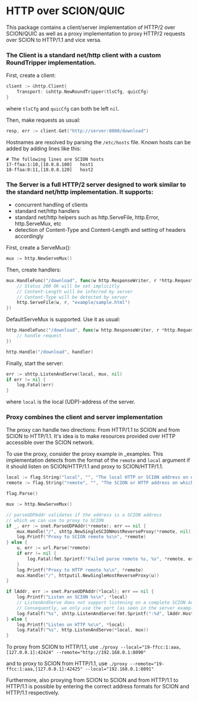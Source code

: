 # HTTP over SCION/QUIC

This package contains a client/server implementation of HTTP/2 over SCION/QUIC as well as a proxy implementation to proxy HTTP/2 requests over SCION to HTTP/1.1 and vice versa.

### The Client is a standard net/http client with a custom RoundTripper implementation.

First, create a client:
```Go
client := &http.Client{
    Transport: &shttp.NewRoundTripper(tlsCfg, quicCfg)
}
```

where `tlsCfg` and `quicCfg` can both be left `nil`.

Then, make requests as usual:
```Go
resp, err := client.Get("http://server:8080/download")
```
Hostnames are resolved by parsing the `/etc/hosts` file. Known hosts can be added by adding lines like this:

```
# The following lines are SCION hosts
17-ffaa:1:10,[10.0.8.100]	host1
18-ffaa:0:11,[10.0.8.120]	host2
```

### The Server is a full HTTP/2 server designed to work similar to the standard net/http implementation. It supports:

* concurrent handling of clients
* standard net/http handlers
* standard net/http helpers such as http.ServeFile, http.Error, http.ServeMux, etc
* detection of Content-Type and Content-Length and setting of headers accordingly

First, create a ServeMux():
```Go
mux := http.NewServeMux()
```

Then, create handlers:
```Go
mux.HandleFunc("/download", func(w http.ResponseWriter, r *http.Request) {
	// Status 200 OK will be set implicitly
	// Content-Length will be inferred by server
	// Content-Type will be detected by server
	http.ServeFile(w, r, "example/sample.html")
})
```
DefaultServeMux is supported. Use it as usual:
```Go
http.HandleFunc("/download", func(w http.ResponseWriter, r *http.Request) {
	// handle request
})

http.Handle("/download", handler)
```

Finally, start the server:
```Go
err := shttp.ListenAndServe(local, mux, nil)
if err != nil {
	log.Fatal(err)
}

```
where `local` is the local (UDP)-address of the server.

### Proxy combines the client and server implementation
The proxy can handle two directions: From HTTP/1.1 to SCION and from SCION to HTTP/1.1. It's idea is to make resources provided over HTTP accessible over the SCION network. 

To use the proxy, consider the proxy example in _examples. This implementation detects from the format of the `remote` and `local` argument if it should listen on SCION/HTTP/1.1 and proxy to SCION/HTTP/1.1.

```Go
local := flag.String("local", "", "The local HTTP or SCION address on which the server will be listening")
remote := flag.String("remote", "", "The SCION or HTTP address on which the server will be requested")

flag.Parse()

mux := http.NewServeMux()

// parseUDPAddr validates if the address is a SCION address
// which we can use to proxy to SCION
if _, err := snet.ParseUDPAddr(*remote); err == nil {
	mux.Handle("/", shttp.NewSingleSCIONHostReverseProxy(*remote, nil))
	log.Printf("Proxy to SCION remote %s\n", *remote)
} else {
	u, err := url.Parse(*remote)
	if err != nil {
		log.Fatal(fmt.Sprintf("Failed parse remote %s, %s", *remote, err))
	}
	log.Printf("Proxy to HTTP remote %s\n", *remote)
	mux.Handle("/", httputil.NewSingleHostReverseProxy(u))
}

if lAddr, err := snet.ParseUDPAddr(*local); err == nil {
	log.Printf("Listen on SCION %s\n", *local)
	// ListenAndServe does not support listening on a complete SCION Address,
	// Consequently, we only use the port (as seen in the server example)
	log.Fatalf("%s", shttp.ListenAndServe(fmt.Sprintf(":%d", lAddr.Host.Port), mux, nil))
} else {
	log.Printf("Listen on HTTP %s\n", *local)
	log.Fatalf("%s", http.ListenAndServe(*local, mux))
}

```

To proxy from SCION to HTTP/1.1, use
`./proxy --local="19-ffcc:1:aaa,[127.0.0.1]:42424" --remote="http://192.168.0.1:8090"`

and to proxy to SCION from HTTP/1.1, use
`./proxy --remote="19-ffcc:1:aaa,[127.0.0.1]:42425" --local="192.168.0.1:8091"`

Furthermore, also proxying from SCION to SCION and from HTTP/1.1 to HTTP/1.1 is possible by entering the correct address formats for SCION and HTTP/1.1 respectively.